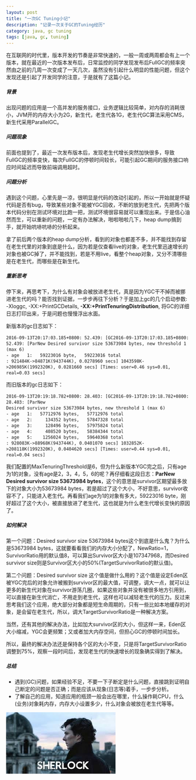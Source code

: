 ```yaml
---
layout: post
title: "一次GC Tuning小记"
description: "记录一次关于GC的Tuning经历"
category: java, gc tuning
tags: [java, gc, tuning]
---
```


在互联网的时代里，版本开发的节奏是非常快速的，一般一周或两周都会有上一个版本，就在最近的一次版本发布后，日常监控的同学发现发布后FullGC的频率突然由之前的几周一次变成了一天几次，虽然没有引起什么明显的性能问题，但这个发现还是引起了开发同学的注意，于是就有了这篇小记。

##### 背景
出现问题的应用是一个高并发的服务接口，业务逻辑比较简单，对内存的消耗很小，JVM开的内存大小为2G，新生代，老生代各1G，老生代GC算法采用CMS，新生代采用ParallelGC。

##### 问题现象
前面也提到了，最近一次发布版本后，发现老生代增长突然加快很多，导致FullGC的频率变快，每次FullGC的停顿时间较长，可能引起GC期间的服务接口响应时间延迟而导致前端调用超时。

##### 问题分析
遇到这个问题，心里先是一凉，很明显是代码的改动引起的，所以一开始就是怀疑代码是否有bug，导致某些对象不能被YGC回收，不断的放到老生代，先把两个版本代码分别在测试环境对比跑一把，测试环境很容易就可以重现出来。于是信心油然而生，可以重新的问题，一定有办法解决，啪啦啪啦几下，heap dump搞到手，就开始吭哧吭哧的分析起来。

拿了前后两个版本的heap dump分析，看到的对象也都差不多，并不能找到存留在老生代里的对象到底是什么，因为若是仅查看live的对象，老生代里迅速增长的对象也被GC掉了，并不能找到，若是不用live，看整个heap对象，又分不清哪些是在老生代，而哪些是在新生代。

##### 重新思考
停下来，再思考下，为什么有对象会被放进老生代，真是因为YGC干不掉而被挪进老生代的吗？能否找到证据，一步步再往下分析？于是加上gc的几个启动参数: -Xloggc, -XX:+PrintGCDetails, **-XX:+PrintTenuringDistribution**, 将GC的详细日志打印出来，于是问题也慢慢浮出水面。

新版本的gc日志如下：

```
2016-09-13T20:17:03.185+0800: 52.439: [GC2016-09-13T20:17:03.185+0800: 52.439: [ParNew Desired survivor size 53673984 bytes, new threshold 1 (max 6)
- age   1:   59223016 byte,   59223016 total
: 921484K->84871K(943744K), 0.0278960 secs] 1043598K->206985K(1992320K), 0.0281660 secs] [Times: user=0.46 sys=0.01, real=0.03 secs] 
```

而旧版本的gc日志如下：

```
2016-09-13T20:19:18.782+0800: 28.403: [GC2016-09-13T20:19:18.782+0800: 28.403: [ParNew
Desired survivor size 53673984 bytes, new threshold 1 (max 6)
- age   1:   57712976 bytes,   57712976 total
- age   2:     134352 bytes,   57847328 total
- age   3:     128496 bytes,   57975824 total
- age   4:     408520 bytes,   58384344 total
- age   5:    1256024 bytes,   59640368 total
: 928083K->88968K(943744K), 0.0401070 secs] 1032852K->208118K(1992320K), 0.0404620 secs] [Times: user=0.44 sys=0.01, real=0.04 secs] 
```

我们配置的MaxTenuringThreshold是6，但为什么新版本YGC完之后，只有age为1的对象，没有age是2，3，4，5，6的呢？再仔细看这段日志：**ParNew Desired survivor size 53673984 bytes**，这个的意思是survivor区期望最多放下的对象大小为53673984 bytes，若是超过了这个大小，不好意思，survivor收容不了，只能进入老生代。再看我们age为1的对象有多大，59223016 byte，刚好超过了这个大小，被直接放进了老生代，这也就是为什么老生代增长变快的原因了。

##### 如何解决
第一个问题：Desired survivor size 53673984 bytes这个到底是什么鬼？为什么是53673984 bytes，这就要看看我们的内存大小分配了，NewRatio=1，SurvivorRatio用的默认值8，可以算出Survivor区大小是107347968，而Desired survivor size则是Survivor区大小的50%(TargetSurvivorRatio的默认值)。

第二个问题：Desired survivor size 这个值是做什么用的？这个值是设定Eden区被YGC完后的对象允许被搬到survivor区的最大值，可调整，调大一点，就可以让更多的新生代对象在survivor游荡几圈，如果这些对象并没有被很多地方引用到，可以直接在新生代消亡，不用走到老生代，这样也可以减轻老生代的压力。反过来思考我们这个应用，绝大部分对象都是短生命周期的，只有一些比如本地缓存的对象，是会留在老生代，所以，调大TargetSurvivorRatio是一种解决方案。

当然，还有其他的解决办法，比如加大survivor区的大小，但这样一来，Eden区大小缩减，YGC会更频繁；又或者加大内存空间，但担心GC的停顿时间加长。

所以，最终的解决办法还是保持各个区的大小不变，只是将TargetSurvivorRatio调整到75%，观察一段时间后，发现老生代的快速增长的现象确实得到了解决。

##### 总结
* 遇到(GC)问题，如果经验不足，不要一下子断定是什么问题，直接跳到证明自己断定的问题是否正确；而是应该从现象(日志等)着手，一步步分析。
* 了解自己的应用，知道应用的瓶颈一般会出在哪里，什么操作耗CPU，什么(业务)对象耗内存，内存大小设置多少，什么对象会被放在老生代等等。

![image](https://raw.githubusercontent.com/Neway6655/neway6655.github.com/master/images/gc-tuning/sherlock.png)







